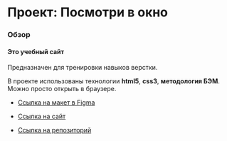 # Проект: Посмотри в окно

### Обзор
#### Это учебный сайт 
Предназначен для тренировки навыков верстки. 

В проекте использованы технологии **html5**, **css3**, **методология БЭМ**. Можно просто открыть в браузере. 

* [Ссылка на макет в Figma](https://www.figma.com/design/QHcvX1RsUI89CulRB7HLk6/%234-Посмотри-в-окно?node-id=301-143&t=ZjF5oHi6rzUtLRxb-0)

* [Ссылка на сайт](https://anna-test-2020.github.io/posmotri_v_okno/)

* [Ссылка на репозиторий](https://github.com/anna-test-2020/posmotri_v_okno)